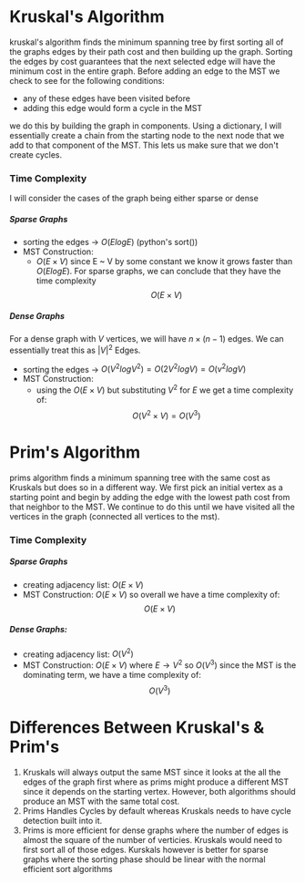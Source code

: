 # Kruskal's Algorithm

kruskal's algorithm finds the minimum spanning tree by first sorting all of the graphs edges by their path cost and then building up the graph. Sorting the edges by cost guarantees that the next selected edge will have the minimum cost in the entire graph. Before adding an edge to the MST we check to see for the following conditions: 

- any of these edges have been visited before 
- adding this edge would form a cycle in the MST

we do this by building the graph in components. Using a dictionary, I will essentially create a chain from the starting node to the next node that we add to that component of the MST. This lets us make sure that we don't create cycles. 

### Time Complexity 
I will consider the cases of the graph being either sparse or dense 

##### Sparse Graphs
- sorting the edges -> $O(ElogE)$ (python's sort())
- MST Construction:
	-  $O(E \times V)$ 
since E ~ V by some constant we know it grows faster than $O(ElogE)$. For sparse graphs, we can conclude that they have the time complexity
$$O(E \times V)$$
##### Dense Graphs 
For a dense graph with $V$ vertices, we will have $n\times(n-1)$ edges. We can essentially treat this as $|V|^2$ Edges. 

- sorting  the edges -> $O(V^2logV^2) = O(2V^2logV) = O(v^2logV)$
- MST Construction: 
	- using the $O(E \times V)$ but substituting $V^2$ for $E$ we get a time complexity of:
$$O(V^2 \times V) = O(V^3)$$ 
# Prim's Algorithm 

prims algorithm finds a minimum spanning tree with the same cost as Kruskals but does so in a different way. We first pick an initial vertex as a starting point and begin by adding the edge with the lowest path cost from that neighbor to the MST. We continue to do this until we have visited all the vertices in the graph (connected all vertices to the mst).

### Time Complexity

##### Sparse Graphs 
- creating adjacency list: $O(E \times V)$
- MST Construction: $O(E \times V)$ 
so overall we have a time complexity of:
$$O(E \times V)$$
##### Dense Graphs:
- creating adjacency list: $O(V^2)$
- MST Construction: $O(E \times V)$ where $E \rightarrow V^2$ so $O(V^3)$ 
since the MST is the dominating term, we have a time complexity of:
$$O(V^3)$$ 
# Differences Between Kruskal's & Prim's
1. Kruskals will always output the same MST since it looks at the all the edges of the graph first where as prims might produce a different MST since it depends on the starting vertex. However, both algorithms should produce an MST with the same total cost. 
2. Prims Handles Cycles by default whereas Kruskals needs to have cycle detection built into it. 
3. Prims is more efficient for dense graphs where the number of edges is almost the square of the number of verticies. Kruskals would need to first sort all of those edges. Kurskals however is better for sparse graphs where the sorting phase should be linear with the normal efficient sort algorithms 